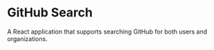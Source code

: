 # GitHub Search

A React application that supports searching GitHub for both users and organizations.
